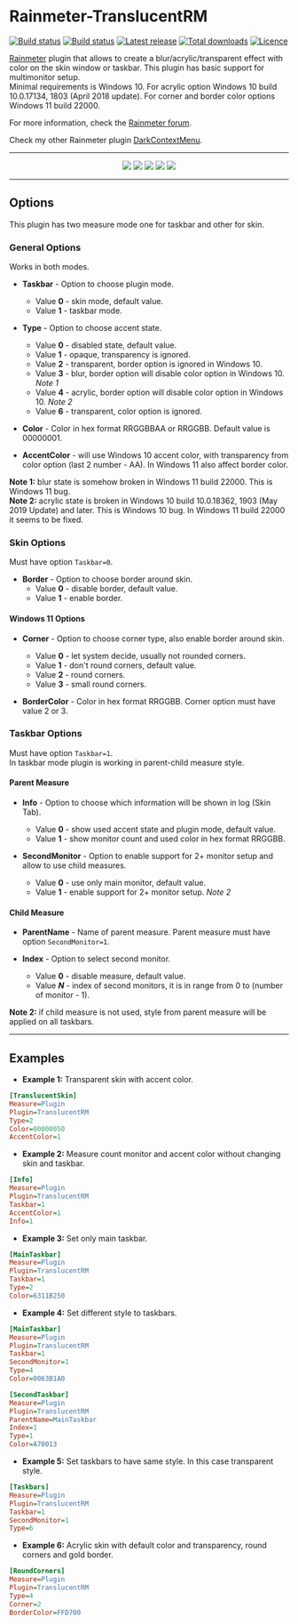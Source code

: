 # Rainmeter-TranslucentRM

[![Build status](https://img.shields.io/github/workflow/status/ozone10/Rainmeter-TranslucentRM/Build/master?logo=Github)](https://github.com/ozone10/Rainmeter-TranslucentRM)
[![Build status](https://img.shields.io/appveyor/ci/ozone10/Rainmeter-TranslucentRM/master?logo=Appveyor)](https://ci.appveyor.com/project/ozone10/rainmeter-translucentrm)
[![Latest release](https://img.shields.io/github/v/release/ozone10/Rainmeter-TranslucentRM?include_prereleases)](https://github.com/ozone10/Rainmeter-TranslucentRM/releases/latest)
[![Total downloads](https://img.shields.io/github/downloads/ozone10/Rainmeter-TranslucentRM/total.svg)](https://github.com/ozone10/Rainmeter-TranslucentRM/releases)
[![Licence](https://img.shields.io/github/license/ozone10/Rainmeter-TranslucentRM?color=9cf)](https://www.gnu.org/licenses/gpl-3.0.en.html)

[Rainmeter](https://www.rainmeter.net) plugin that allows to create a blur/acrylic/transparent effect with color on the skin window or taskbar. This plugin has basic support for multimonitor setup.  
Minimal requirements is Windows 10. For acrylic option Windows 10 build 10.0.17134, 1803 (April 2018 update). For corner and border color options Windows 11 build 22000.

For more information, check the [Rainmeter forum](https://forum.rainmeter.net/viewtopic.php?f=128&p=165921).

Check my other Rainmeter plugin [DarkContextMenu](https://github.com/ozone10/Rainmeter-DarkContextMenu).

* * *

<p align="center">
<img src="https://i.imgur.com/aaIuWs1.png">
  <img src="https://i.imgur.com/jyUrTar.png">
  <img src="https://i.imgur.com/zYt37SA.png">
  <img src="https://i.imgur.com/EJGMumj.png">
  <img src="https://i.imgur.com/Qj7ePGZ.png">
</p>

* * *

## Options

This plugin has two measure mode one for taskbar and other for skin.

### General Options

Works in both modes.

- **Taskbar** - Option to choose plugin mode.

  - Value **0** - skin mode, default value.
  - Value **1** - taskbar mode.

- **Type** - Option to choose accent state.

  - Value **0** - disabled state, default value.
  - Value **1** - opaque, transparency is ignored.
  - Value **2** - transparent, border option is ignored in Windows 10.
  - Value **3** - blur, border option will disable color option in Windows 10. _Note 1_
  - Value **4** - acrylic, border option will disable color option in Windows 10. _Note 2_
  - Value **6** - transparent, color option is ignored.

- **Color** - Color in hex format RRGGBBAA or RRGGBB. Default value is 00000001.

- **AccentColor** - will use Windows 10 accent color, with transparency from color option (last 2 number - AA). In Windows 11 also affect border color.

**Note 1:** blur state is somehow broken in Windows 11 build 22000. This is Windows 11 bug.  
**Note 2:** acrylic state is broken in Windows 10 build 10.0.18362, 1903 (May 2019 Update) and later. This is Windows 10 bug. In Windows 11 build 22000 it seems to be fixed.

### Skin Options

Must have option `Taskbar=0`.

- **Border** - Option to choose border around skin.
  - Value **0** - disable border, default value.
  - Value **1** - enable border.

#### Windows 11 Options

- **Corner** - Option to choose corner type, also enable border around skin.
  - Value **0** - let system decide, usually not rounded corners.
  - Value **1** - don't round corners, default value.
  - Value **2** - round corners.
  - Value **3** - small round corners.

- **BorderColor** - Color in hex format RRGGBB. Corner option must have value 2 or 3.

### Taskbar Options

Must have option `Taskbar=1`.  
In taskbar mode plugin is working in parent-child measure style.

#### Parent Measure

- **Info** - Option to choose which information will be shown in log (Skin Tab).

  - Value **0** - show used accent state and plugin mode, default value.
  - Value **1** - show monitor count and used color in hex format RRGGBB.

- **SecondMonitor** - Option to enable support for 2+ monitor setup and allow to use child measures.
  - Value **0** - use only main monitor, default value.
  - Value **1** - enable support for 2+ monitor setup. _Note 2_

#### Child Measure

- **ParentName** - Name of parent measure. Parent measure must have option `SecondMonitor=1`.

- **Index** - Option to select second monitor.
  - Value **0** - disable measure, default value.
  - Value **_N_** - index of second monitors, it is in range from 0 to (number of monitor - 1).  

**Note 2:** if child measure is not used, style from parent measure will be applied on all taskbars.

* * *

## Examples

- **Example 1:**
    Transparent skin with accent color.

```ini
[TranslucentSkin]
Measure=Plugin
Plugin=TranslucentRM
Type=2
Color=00000050
AccentColor=1
```

- **Example 2:**
    Measure count monitor and accent color without changing skin and taskbar.

```ini
[Info]
Measure=Plugin
Plugin=TranslucentRM
Taskbar=1
AccentColor=1
Info=1
```

- **Example 3:**
    Set only main taskbar.

```ini
[MainTaskbar]
Measure=Plugin
Plugin=TranslucentRM
Taskbar=1
Type=2
Color=6311B250
```

- **Example 4:**
    Set different style to taskbars.

```ini
[MainTaskbar]
Measure=Plugin
Plugin=TranslucentRM
Taskbar=1
SecondMonitor=1
Type=4
Color=0063B1A0

[SecondTaskbar]
Measure=Plugin
Plugin=TranslucentRM
ParentName=MainTaskbar
Index=1
Type=1
Color=A70013
```

- **Example 5:**
    Set taskbars to have same style. In this case transparent style.

```ini
[Taskbars]
Measure=Plugin
Plugin=TranslucentRM
Taskbar=1
SecondMonitor=1
Type=6
```

- **Example 6:**
    Acrylic skin with default color and transparency, round corners and gold border.

```ini
[RoundCorners]
Measure=Plugin
Plugin=TranslucentRM
Type=4
Corner=2
BorderColor=FFD700
```
